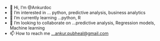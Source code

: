 - 👋 Hi, I’m @Ankurdoc
- 👀 I’m interested in ... python, predictive analysis, business analytics
- 🌱 I’m currently learning ...python, R
- 💞️ I’m looking to collaborate on ...predictive analysis, Regression models, Machine learning
- 📫 How to reach me ...ankur.pubheal@gmail.com

<!---
Ankurdoc/Ankurdoc is a ✨ special ✨ repository because its `README.md` (this file) appears on your GitHub profile.
You can click the Preview link to take a look at your changes.
--->
